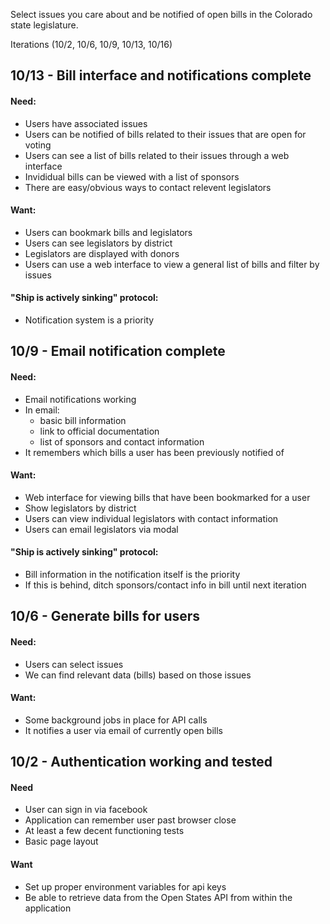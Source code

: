 Select issues you care about and be notified of open bills in the Colorado state legislature.

Iterations (10/2, 10/6, 10/9, 10/13, 10/16)

## 10/13 - Bill interface and notifications complete

#### Need:

- Users have associated issues
- Users can be notified of bills related to their issues that are open for voting
- Users can see a list of bills related to their issues through a web interface
- Invididual bills can be viewed with a list of sponsors
- There are easy/obvious ways to contact relevent legislators

#### Want:

- Users can bookmark bills and legislators
- Users can see legislators by district
- Legislators are displayed with donors
- Users can use a web interface to view a general list of bills and filter by issues

#### "Ship is actively sinking" protocol:

- Notification system is a priority


## 10/9 - Email notification complete

#### Need:

- Email notifications working
- In email:
  - basic bill information
  - link to official documentation
  - list of sponsors and contact information
- It remembers which bills a user has been previously notified of

#### Want:

- Web interface for viewing bills that have been bookmarked for a user
- Show legislators by district
- Users can view individual legislators with contact information
- Users can email legislators via modal

#### "Ship is actively sinking" protocol:

- Bill information in the notification itself is the priority
- If this is behind, ditch sponsors/contact info in bill until next iteration

## 10/6 - Generate bills for users

#### Need:

- Users can select issues
- We can find relevant data (bills) based on those issues

#### Want:

- Some background jobs in place for API calls
- It notifies a user via email of currently open bills

## 10/2 - Authentication working and tested

#### Need

- User can sign in via facebook
- Application can remember user past browser close
- At least a few decent functioning tests
- Basic page layout

#### Want

- Set up proper environment variables for api keys
- Be able to retrieve data from the Open States API from within the application








